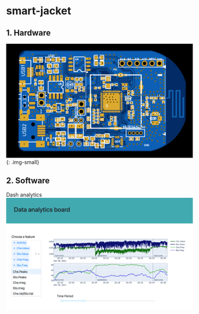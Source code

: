 # smart-jacket
## 1. Hardware
  ![Hardware](/Hardware/view.jpeg){: .img-small}
## 2. Software
   Dash analytics
   ![Analytics](/Software/Dash_analytics/databoard_image.png)